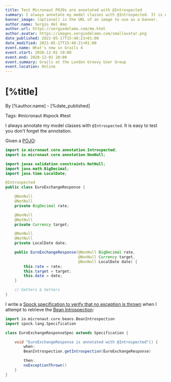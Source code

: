 ```yaml
---
title: Test Micronaut POJOs are annotated with @Introspected
summary: I always annotate my model classes with @Introspected. It is easy to test that you don't forget the annotation.
banner_image: (optional) is the URL of an image to use as a banner. 
author.name: Sergio del Amo
author.url: https://sergiodelamo.com/me.html
author.avatar: https://images.sergiodelamo.com/smallavatar.png 
date_published: 2021-05-17T15:48:21+01:00
date_modified: 2021-05-17T15:48:21+01:00
event.name: What's new in Grails 4
event.start: 2020-12-01 19:00
event.end: 2020-12-01 20:00
event.summary: Grails at the London Groovy User Group
event.location: Online
---
```


# [%title]

By [%author.name] - [%date_published]

Tags: #micronaut #spock #test 


I always annotate my model classes with `@Introspected`. It is easy to test you don't forget the annotation.

Given a [POJO](https://en.wikipedia.org/wiki/Plain_old_Java_object): 


```java
import io.micronaut.core.annotation.Introspected;
import io.micronaut.core.annotation.NonNull;

import javax.validation.constraints.NotNull;
import java.math.BigDecimal;
import java.time.LocalDate;

@Introspected
public class EuroExchangeResponse {

    @NonNull
    @NotNull
    private BigDecimal rate;

    @NonNull
    @NotNull
    private Currency target;

    @NonNull
    @NotNull
    private LocalDate date;

    public EuroExchangeResponse(@NonNull BigDecimal rate,
                                @NonNull Currency target,
                                @NonNull LocalDate date) {
        this.rate = rate;
        this.target = target;
        this.date = date;
    }

    // Getters & Setters
}
```

I write a [Spock specification to verify that no exception is thrown](https://blog.mrhaki.com/2011/01/spocklight-check-for-exceptions-with.html) when I attempt to retrieve the [Bean Introspection](https://docs.micronaut.io/latest/guide/#introspection):


```groovy
import io.micronaut.core.beans.BeanIntrospection
import spock.lang.Specification

class EuroExchangeResponseSpec extends Specification {

    void "EuroExchangeResponse is annotated with @Introspected"() {
        when:
        BeanIntrospection.getIntrospection(EuroExchangeResponse)

        then:
        noExceptionThrown()
    }
}
```


